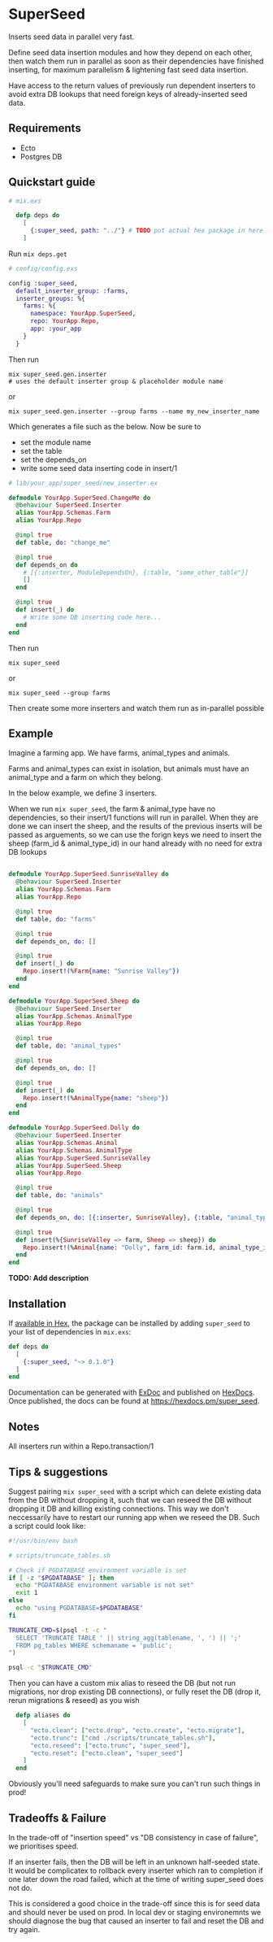 # SuperSeed

Inserts seed data in parallel very fast.

Define seed data insertion modules and how they depend on each other, then watch them run in parallel as soon as their dependencies have finished inserting, for maximum parallelism & lightening fast seed data insertion.

Have access to the return values of previously run dependent inserters to avoid extra DB lookups that need foreign keys of already-inserted seed data.

## Requirements
- Ecto
- Postgres DB

## Quickstart guide
```elixir
# mix.exs

  defp deps do
    [
      {:super_seed, path: "../"} # TODO put actual hex package in here
    ]
```

Run
`mix deps.get`

```elixir
# config/config.exs

config :super_seed,
  default_inserter_group: :farms,
  inserter_groups: %{
    farms: %{
      namespace: YourApp.SuperSeed,
      repo: YourApp.Repo,
      app: :your_app
    }
  }
```

Then run
```
mix super_seed.gen.inserter
# uses the default inserter group & placeholder module name
```
or
```
mix super_seed.gen.inserter --group farms --name my_new_inserter_name
```


Which generates a file such as the below.
Now be sure to
- set the module name
- set the table
- set the depends_on
- write some seed data inserting code in insert/1

```elixir
# lib/your_app/super_seed/new_inserter.ex

defmodule YourApp.SuperSeed.ChangeMe do
  @behaviour SuperSeed.Inserter
  alias YourApp.Schemas.Farm
  alias YourApp.Repo

  @impl true
  def table, do: "change_me"

  @impl true
  def depends_on do
    # [{:inserter, ModuleDependsOn}, {:table, "some_other_table"}]
    []
  end

  @impl true
  def insert(_) do
    # Write some DB inserting code here...
  end
end

```

Then run
```
mix super_seed
```
or
```
mix super_seed --group farms
```

Then create some more inserters and watch them run as in-parallel possible


## Example

Imagine a farming app.
We have farms, animal_types and animals.

Farms and animal_types can exist in isolation, but animals must have an animal_type and a farm on which they belong.

In the below example, we define 3 inserters.

When we run `mix super_seed`, the farm & animal_type have no dependencies, so their insert/1 functions will run in parallel. When they are done we can insert the sheep, and the results of the previous inserts will be passed as arguements, so we can use the forign keys we need to insert the sheep (farm_id & animal_type_id) in our hand already with no need for extra DB lookups

```elixir

defmodule YourApp.SuperSeed.SunriseValley do
  @behaviour SuperSeed.Inserter
  alias YourApp.Schemas.Farm
  alias YourApp.Repo

  @impl true
  def table, do: "farms"

  @impl true
  def depends_on, do: []

  @impl true
  def insert(_) do
    Repo.insert!(%Farm{name: "Sunrise Valley"})
  end
end

defmodule YourApp.SuperSeed.Sheep do
  @behaviour SuperSeed.Inserter
  alias YourApp.Schemas.AnimalType
  alias YourApp.Repo

  @impl true
  def table, do: "animal_types"

  @impl true
  def depends_on, do: []

  @impl true
  def insert(_) do
    Repo.insert!(%AnimalType{name: "sheep"})
  end
end

defmodule YourApp.SuperSeed.Dolly do
  @behaviour SuperSeed.Inserter
  alias YourApp.Schemas.Animal
  alias YourApp.Schemas.AnimalType
  alias YourApp.SuperSeed.SunriseValley
  alias YourApp.SuperSeed.Sheep
  alias YourApp.Repo

  @impl true
  def table, do: "animals"

  @impl true
  def depends_on, do: [{:inserter, SunriseValley}, {:table, "animal_types"}]

  @impl true
  def insert(%{SunriseValley => farm, Sheep => sheep}) do
    Repo.insert!(%Animal{name: "Dolly", farm_id: farm.id, animal_type_id: sheep.id})
  end
end
```



**TODO: Add description**

## Installation

If [available in Hex](https://hex.pm/docs/publish), the package can be installed
by adding `super_seed` to your list of dependencies in `mix.exs`:

```elixir
def deps do
  [
    {:super_seed, "~> 0.1.0"}
  ]
end
```

Documentation can be generated with [ExDoc](https://github.com/elixir-lang/ex_doc)
and published on [HexDocs](https://hexdocs.pm). Once published, the docs can
be found at <https://hexdocs.pm/super_seed>.

## Notes
All inserters run within a Repo.transaction/1

## Tips & suggestions
Suggest pairing `mix super_seed` with a script which can delete existing data from the DB without dropping it, such that we can reseed the DB without dropping it DB and killing existing connections. This way we don't neccessarily have to restart our running app when we reseed the DB. Such a script could look like:

```bash
#!/usr/bin/env bash

# scripts/truncate_tables.sh

# Check if PGDATABASE environment variable is set
if [ -z "$PGDATABASE" ]; then
  echo "PGDATABASE environment variable is not set"
  exit 1
else
  echo "using PGDATABASE=$PGDATABASE"
fi

TRUNCATE_CMD=$(psql -t -c "
  SELECT 'TRUNCATE TABLE ' || string_agg(tablename, ', ') || ';'
  FROM pg_tables WHERE schemaname = 'public';
")

psql -c "$TRUNCATE_CMD"
```

Then you can have a custom mix alias to reseed the DB (but not run migrations, nor drop existing DB connections), or fully reset the DB (drop it, rerun migrations & reseed) as you wish
```elixir
  defp aliases do
    [
      "ecto.clean": ["ecto.drop", "ecto.create", "ecto.migrate"],
      "ecto.trunc": ["cmd ./scripts/truncate_tables.sh"],
      "ecto.reseed": ["ecto.trunc", "super_seed"],
      "ecto.reset": ["ecto.clean", "super_seed"]
    ]
  end

```

Obviously you'll need safeguards to make sure you can't run such things in prod!

## Tradeoffs & Failure
In the trade-off of "insertion speed" vs "DB consistency in case of failure", we prioritises speed.

If an inserter fails, then the DB will be left in an unknown half-seeded state.
It would be complicatex to rollback every inserter which ran to completion if one later down the road failed, which at the time of writing super_seed does not do.

This is considered a good choice in the trade-off since this is for seed data and should never be used on prod. In local dev or staging environemnts we should diagnose the bug that caused an inserter to fail and reset the DB and try again.
